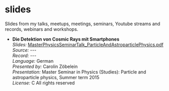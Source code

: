 # slides

Slides from my talks, meetups, meetings, seminars, Youtube streams and records, webinars and workshops.

* **Die Detektion von Cosmic Rays mit Smartphones**  
*Slides:* [MasterPhysicsSeminarTalk_ParticleAndAstroparticlePhysics.pdf](https://github.com/Samdney/slides/blob/master/MasterPhysicsSeminarTalk_ParticleAndAstroparticlePhysics.pdf)  
*Source:* ---  
*Record:* ---  
*Language:* German  
*Presented by:* Carolin Zöbelein  
*Presentation:* Master Seminar in Physics (Studies): Particle and astroparticle physics, Summer term 2015  
*License:* C All rights reserved
